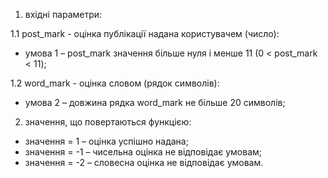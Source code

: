 1) вхідні параметри:

1.1 post_mark - оцінка публікації надана користувачем (число):
- умова 1 – post_mark значення більше нуля і менше 11 (0 < post_mark < 11);

1.2 word_mark - оцінка словом (рядок символів):
- умова 2 – довжина рядка word_mark не більше 20 символів;

2) значення, що повертаються функцією:
- значення = 1 – оцінка успішно надана;
- значення = -1 – чисельна оцінка не відповідає умовам;
- значення = -2 – словесна оцінка не відповідає умовам.
